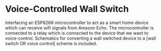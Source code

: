  # Voice-Controlled Wall Switch

 Interfacing an ESP8266 microcontroller to act as a smart home device which can receive wifi signals from Amazon Echo. The microcontroller is connected to a relay which is connected to the device that we want to voice-control. Schematics for converting a wall switched device to a [wall switch OR voice control] scheme is included. 
